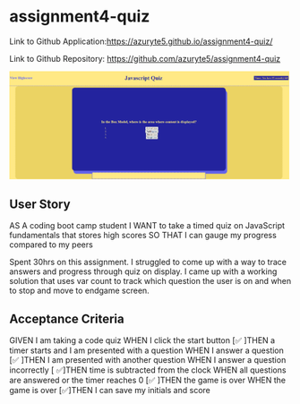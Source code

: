 # assignment4-quiz
Link to Github Application:https://azuryte5.github.io/assignment4-quiz/

Link to Github Repository: https://github.com/azuryte5/assignment4-quiz

<img src="assets/images/Screenshot-4.png" alt="image of question 1 from quiz" width="500" style="max-width: 100%;">

## User Story
AS A coding boot camp student
I WANT to take a timed quiz on JavaScript fundamentals that stores high scores
SO THAT I can gauge my progress compared to my peers

Spent 30hrs on this assignment. I struggled to come up with a way to trace answers and progress through quiz on display.
I came up with a working solution that uses var count to track which question the user is on and when to stop and move to endgame screen.




## Acceptance Criteria
GIVEN I am taking a code quiz
WHEN I click the start button
[✅ ]THEN a timer starts and I am presented with a question
WHEN I answer a question
[✅ ]THEN I am presented with another question
WHEN I answer a question incorrectly
[ ✅]THEN time is subtracted from the clock
WHEN all questions are answered or the timer reaches 0
[✅ ]THEN the game is over
WHEN the game is over
[✅]THEN I can save my initials and score

